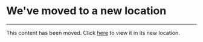 # We've moved to a new location
---
This content has been moved. Click [here](https://github.com/Microsoft/TechnicalCommunityContent/tree/master/Mixed%20Reality/HoloLens/Session%202%20-%20Hands%20On) to view it in its new location.